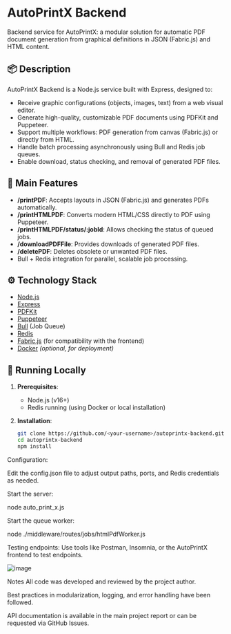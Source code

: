 
# AutoPrintX Backend

Backend service for AutoPrintX: a modular solution for automatic PDF document generation from graphical definitions in JSON (Fabric.js) and HTML content.

## 📦 Description

AutoPrintX Backend is a Node.js service built with Express, designed to:
- Receive graphic configurations (objects, images, text) from a web visual editor.
- Generate high-quality, customizable PDF documents using PDFKit and Puppeteer.
- Support multiple workflows: PDF generation from canvas (Fabric.js) or directly from HTML.
- Handle batch processing asynchronously using Bull and Redis job queues.
- Enable download, status checking, and removal of generated PDF files.

## 🚀 Main Features

- **/printPDF**: Accepts layouts in JSON (Fabric.js) and generates PDFs automatically.
- **/printHTMLPDF**: Converts modern HTML/CSS directly to PDF using Puppeteer.
- **/printHTMLPDF/status/:jobId**: Allows checking the status of queued jobs.
- **/downloadPDFFile**: Provides downloads of generated PDF files.
- **/deletePDF**: Deletes obsolete or unwanted PDF files.
- Bull + Redis integration for parallel, scalable job processing.

## ⚙️ Technology Stack

- [Node.js](https://nodejs.org/)
- [Express](https://expressjs.com/)
- [PDFKit](https://pdfkit.org/)
- [Puppeteer](https://pptr.dev/)
- [Bull](https://github.com/OptimalBits/bull) (Job Queue)
- [Redis](https://redis.io/)
- [Fabric.js](https://fabricjs.com/) (for compatibility with the frontend)
- [Docker](https://www.docker.com/) *(optional, for deployment)*

## 🏁 Running Locally

1. **Prerequisites**:
   - Node.js (v16+)
   - Redis running (using Docker or local installation)

2. **Installation**:
   ```bash
   git clone https://github.com/<your-username>/autoprintx-backend.git
   cd autoprintx-backend
   npm install

Configuration:

Edit the config.json file to adjust output paths, ports, and Redis credentials as needed.

Start the server:

node auto_print_x.js

Start the queue worker:

node ./middleware/routes/jobs/htmlPdfWorker.js

Testing endpoints:
Use tools like Postman, Insomnia, or the AutoPrintX frontend to test endpoints.


![image](https://github.com/user-attachments/assets/c341caf7-c8f4-468d-9dda-9a815708fb02)

 Notes
All code was developed and reviewed by the project author.

Best practices in modularization, logging, and error handling have been followed.

API documentation is available in the main project report or can be requested via GitHub Issues.
